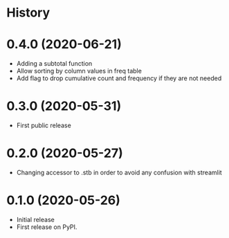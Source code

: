 # History

# 0.4.0 (2020-06-21)
- Adding a subtotal function
- Allow sorting by column values in freq table
- Add flag to drop cumulative count and frequency if they are not needed

# 0.3.0 (2020-05-31)
- First public release

# 0.2.0 (2020-05-27)
- Changing accessor to .stb in order to avoid any confusion with streamlit

# 0.1.0 (2020-05-26)
- Initial release
- First release on PyPI.
